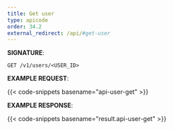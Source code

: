 ```yaml
---
title: Get user
type: apicode
order: 34.2
external_redirect: /api/#get-user
---
```


**SIGNATURE**:

`GET /v1/users/<USER_ID>`

**EXAMPLE REQUEST**:

{{< code-snippets basename="api-user-get" >}}

**EXAMPLE RESPONSE**:

{{< code-snippets basename="result.api-user-get" >}}
